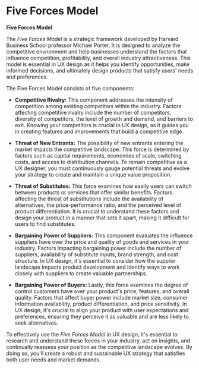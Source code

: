 # Five Forces Model

**Five Forces Model**

The *Five Forces Model* is a strategic framework developed by Harvard Business School professor Michael Porter. It is designed to analyze the competitive environment and help businesses understand the factors that influence competition, profitability, and overall industry attractiveness. This model is essential in UX design as it helps you identify opportunities, make informed decisions, and ultimately design products that satisfy users' needs and preferences.

The Five Forces Model consists of five components:

- **Competitive Rivalry:** This component addresses the intensity of competition among existing competitors within the industry. Factors affecting competitive rivalry include the number of competitors, diversity of competitors, the level of growth and demand, and barriers to exit. Knowing your competitors is crucial in UX design, as it guides you in creating features and improvements that build a competitive edge.

- **Threat of New Entrants:** The possibility of new entrants entering the market impacts the competitive landscape. This force is determined by factors such as capital requirements, economies of scale, switching costs, and access to distribution channels. To remain competitive as a UX designer, you must continuously gauge potential threats and evolve your strategy to create and maintain a unique value proposition.

- **Threat of Substitutes:** This force examines how easily users can switch between products or services that offer similar benefits. Factors affecting the threat of substitutions include the availability of alternatives, the price-performance ratio, and the perceived level of product differentiation. It is crucial to understand these factors and design your product in a manner that sets it apart, making it difficult for users to find substitutes.

- **Bargaining Power of Suppliers:** This component evaluates the influence suppliers have over the price and quality of goods and services in your industry. Factors impacting bargaining power include the number of suppliers, availability of substitute inputs, brand strength, and cost structure. In UX design, it's essential to consider how the supplier landscape impacts product development and identify ways to work closely with suppliers to create valuable partnerships.

- **Bargaining Power of Buyers:** Lastly, this force examines the degree of control customers have over your product's price, features, and overall quality. Factors that affect buyer power include market size, consumer information availability, product differentiation, and price sensitivity. In UX design, it's crucial to align your product with user expectations and preferences, ensuring they perceive it as valuable and are less likely to seek alternatives.

To effectively use the *Five Forces Model* in UX design, it's essential to research and understand these forces in your industry, act on insights, and continually reassess your position as the competitive landscape evolves. By doing so, you'll create a robust and sustainable UX strategy that satisfies both user needs and market demands.